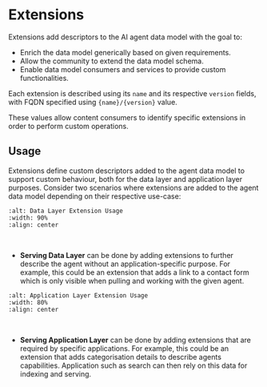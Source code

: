 # Extensions

Extensions add descriptors to the AI agent data model with the goal to:

- Enrich the data model generically based on given requirements.
- Allow the community to extend the data model schema.
- Enable data model consumers and services to provide custom functionalities.

Each extension is described using its `name` and its respective `version` fields, with FQDN specified using `{name}/{version}` value.

These values allow content consumers to identify specific extensions in order to perform custom operations.

## Usage

Extensions define custom descriptors added to the agent data model to support custom behaviour,
both for the data layer and application layer purposes.
Consider two scenarios where extensions are added to the agent data model depending on their respective use-case:

```{image} ../_static/data_extension_usage.png
:alt: Data Layer Extension Usage
:width: 90%
:align: center
```
<br>

- **Serving Data Layer** can be done by adding extensions to further describe the agent without an application-specific purpose.
For example, this could be an extension that adds a link to a contact form which is only visible when pulling and working with the given agent.

```{image} ../_static/application_extension_usage.png
:alt: Application Layer Extension Usage
:width: 80%
:align: center
```
<br>

- **Serving Application Layer** can be done by adding extensions that are required by specific applications.
For example, this could be an extension that adds categorisation details to describe agents capabilities.
Application such as search can then rely on this data for indexing and serving.
